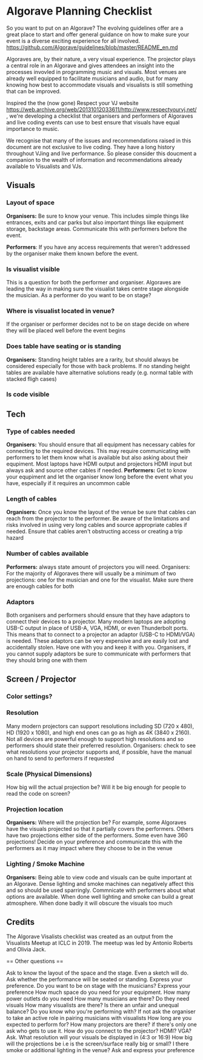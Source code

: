 # Algorave Planning Checklist

So you want to put on an Algorave? The evolving guidelines offer are a great place to start and offer general guidance on how to make sure your event is a diverse exciting experience for all involved. https://github.com/Algorave/guidelines/blob/master/README_en.md

Algoraves are, by their nature, a very visual experience. The projector plays a central role in an Algorave and gives attendees an insight into the processes invovled in programming music and visuals. Most venues are already well equipped to facilitate musicians and audio, but for many knowing how best to accommodate visuals and visualists is still something that can be improved.

Inspired the the (now gone) Respect your VJ website https://web.archive.org/web/20131012033611/http://www.respectyourvj.net/, we're developing a checklist that organisers and performers of Algoraves and live coding events can use to best ensure that visuals have equal importance to music.

We recognise that many of the issues and recommendations raised in this document are not exclusive to live coding. They have a long history throughout VJing and live performance. So please consider this doucment a companion to the wealth of information and recommendations already available to Visualists and VJs.

## Visuals

### Layout of space
**Organisers:** Be sure to know your venue. This includes simple things like entrances, exits and car parks but also important things like equipment storage, backstage areas. Communicate this with performers before the event.

**Performers**: If you have any access requirements that weren't addressed by the organiser make them known before the event.

### Is visualist visible
This is a question for both the performer and organiser. Algoraves are leading the way in making sure the visualist takes centre stage alongside the musician. As a performer do you want to be on stage?

### Where is visualist located in venue?
If the organiser or performer decides not to be on stage decide on where they will be placed well before the event begins
  
### Does table have seating or is standing
**Organisers:** Standing height tables are a rarity, but should always be considered especially for those with back problems. If no standing height tables are available have alternative solutions ready (e.g. normal table with stacked fligh cases)
  
### Is code visible

## Tech
### Type of cables needed
**Organisers:** You should ensure that all equipment has necessary cables for connecting to the required devices. This may require communicating with performers to let them know what is available but also asking about their equpiment. Most laptops have HDMI output and projectors HDMI input but always ask and source other cables if needed.
**Performers:** Get to know your equpiment and let the organiser know long before the event what you have, especially if it requires an uncommon cable

### Length of cables
**Organisers:** Once you know the layout of the venue be sure that cables can reach from the projector to the performer. Be aware of the limitations and risks involved in using very long cables and source appropriate cables if needed. Ensure that cables aren't obstructing access or creating a trip hazard

### Number of cables available
**Performers:** always state amount of projectors you will need. Organisers: For the majority of Algoraves there will usually be a minimum of two projections: one for the musician and one for the visualist. Make sure there are enough cables for both
 
### Adaptors
Both organisers and performers should ensure that they have adaptors to connect their devices to a projector. Many modern laptops are adopting USB-C output in place of USB-A, VGA, HDMI, or even Thunderbolt ports. This means that to connect to a projector an adaptor (USB-C to HDMI/VGA) is needed. These adaptors can be very expensive and are easily lost and accidentally stolen. Have one with you and keep it with you. Organisers, if you cannot supply adaptors be sure to communicate with performers that they should bring one with them

## Screen / Projector

### Color settings?

### Resolution
Many modern projectors can support resolutions including SD (720 x 480), HD (1920 x 1080), and high end ones can go as high as 4K (3840 x 2160). Not all devices are powerful enough to support high resolutions and so performers should state their preferred resolution. Organisers: check to see what resolutions your projector supports and, if possible, have the manual on hand to send to performers if requested

### Scale (Physical Dimensions)
How big will the actual projection be? Will it be big enough for people to read the code on screen?

### Projection location
**Organisers:** Where will the projection be? For example, some Algoraves have the visuals projected so that it partially covers the performers. Others have two projections either side of the performers. Some even have 360 projections! Decide on your preference and communicate this with the performers as it may impact where they choose to be in the venue

### Lighting / Smoke Machine
**Organisers:** Being able to view code and visuals can be quite important at an Algorave. Dense lighting and smoke machines can negatively affect this and so should be used sparringly. Commnicate with performers about what options are available. When done well lighting and smoke can build a great atmosphere. When done badly it will obscure the visuals too much


## Credits
The Algorave Visalists checklist was created as an output from the Visualists Meetup at ICLC in 2019. The meetup was led by Antonio Roberts and Olivia Jack.

== Other questions == 


Ask to know the layout of the space and the stage. Even a sketch will do.
Ask whether the performance will be seated or standing. Express your preference.
Do you want to be on stage with the musicians? Express your preference
How much space do you need for your equipment.
How many power outlets do you need
How many musicians are there? Do they need visuals
How many visualists are there?
Is there an unfair and unequal balance?
Do you know who you're performing with? If not ask the organiser to take an active role in pairing musicians with visualists
How long are you expected to perform for?
How many projectors are there? if there's only one ask who gets to use it.
How do you connect to the projector? HDMI? VGA? Ask.
What resolution will your visuals be displayed in (4:3 or 16:9)
How big will the projections be i.e is the screen/surface really big or small?
I there smoke or additional lighting in the venue? Ask and express your preference
